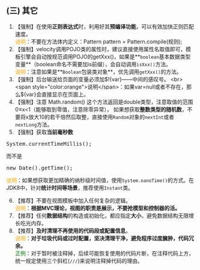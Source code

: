 

## (三) 其它 

1. 【强制】在使用**正则表达式**时，利用好其**预编译功能**，可以有效加快正则匹配速度。 
  <br><span style="color:orange">说明</span>：不要在方法体内定义：Pattern pattern = Pattern.compile(规则); 
2. 【强制】velocity调用POJO类的属性时，建议直接使用属性名取值即可，模板引擎会自动按规范调用POJO的getXxx()，如果是**`boolean`基本数据类型变量**（boolean命名不需要加is前缀），会自动调用`isXxx()`方法。 
  <br><span style="color:orange">说明</span>：注意如果是**`Boolean`包装类对象**，优先调用`getXxx()`的方法。 
3. 【强制】后台输送给页面的变量必须加$!{var}——中间的感叹号。 
  <br><span style="color:orange">说明</span>：如果var=null或者不存在，那么${var}会直接显示在页面上。 
4. 【强制】注意 Math.random() 这个方法返回是double类型，注意取值的范围 0≤x<1（能够取到零值，注意除零异常），
如果想获取**整数类型的随机数**，不要将x放大10的若干倍然后取整，直接使用`Random`对象的`nextInt`或者`nextLong`方法。 
5. 【强制】获取**当前毫秒数**
<pre>System.currentTimeMillis();</pre> 
而不是
<pre>new Date().getTime();</pre> 
  <span style="color:orange">说明</span>：如果想获取更加精确的纳秒级时间值，使用`System.nanoTime()`的方式。在JDK8中，针对**统计时间等场景**，推荐使用`Instant`类。 

6. 【推荐】不要在视图模板中加入任何复杂的逻辑。 
  <br><span style="color:orange">说明</span>：**根据MVC理论，视图的职责是展示，不要抢模型和控制器的活。** 
7. 【推荐】任何**数据结构**的构造或初始化，都应指定**大小**，避免数据结构无限增长吃光内存。 
8. 【推荐】**及时清理不再使用的代码段或配置信息**。 
  <br><span style="color:orange">说明</span>：**对于垃圾代码或过时配置，坚决清理干净，避免程序过度臃肿，代码冗余。** 
  <br><span style="color:green">正例</span>：对于暂时被注释掉，后续可能恢复使用的代码片断，在注释代码上方，统一规定使用三个斜杠(`///`)来说明注释掉代码的理由。 


